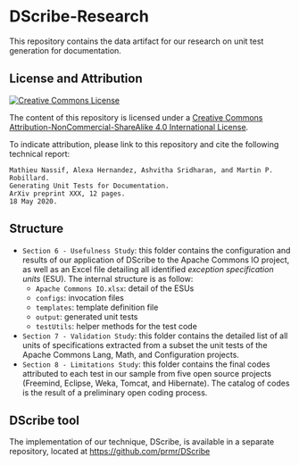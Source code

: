 # DScribe-Research
This repository contains the data artifact for our research on unit test generation for documentation.

## License and Attribution

<a rel="license" href="http://creativecommons.org/licenses/by-nc-sa/4.0/"><img alt="Creative Commons License" style="border-width:0" src="https://i.creativecommons.org/l/by-nc-sa/4.0/80x15.png" /></a><br />

The content of this repository is licensed under a <a rel="license" href="http://creativecommons.org/licenses/by-nc-sa/4.0/">Creative Commons Attribution-NonCommercial-ShareAlike 4.0 International License</a>.

To indicate attribution, please link to this repository and cite the following technical report:

```
Mathieu Nassif, Alexa Hernandez, Ashvitha Sridharan, and Martin P. Robillard.
Generating Unit Tests for Documentation.
ArXiv preprint XXX, 12 pages.
18 May 2020.
```

## Structure

- `Section 6 - Usefulness Study`: this folder contains the configuration and results of our application of DScribe to the Apache Commons IO project, as well as an Excel file detailing all identified *exception specification units* (ESU). The internal structure is as follow:
  - `Apache Commons IO.xlsx`: detail of the ESUs
  - `configs`: invocation files
  - `templates`: template definition file
  - `output`: generated unit tests
  - `testUtils`: helper methods for the test code
- `Section 7 - Validation Study`: this folder contains the detailed list of all units of specifications extracted from a subset the unit tests of the Apache Commons Lang, Math, and Configuration projects.
- `Section 8 - Limitations Study`: this folder contains the final codes attributed to each test in our sample from five open source projects (Freemind, Eclipse, Weka, Tomcat, and Hibernate). The catalog of codes is the result of a preliminary open coding process.

## DScribe tool

The implementation of our technique, DScribe, is available in a separate repository, located at https://github.com/prmr/DScribe
